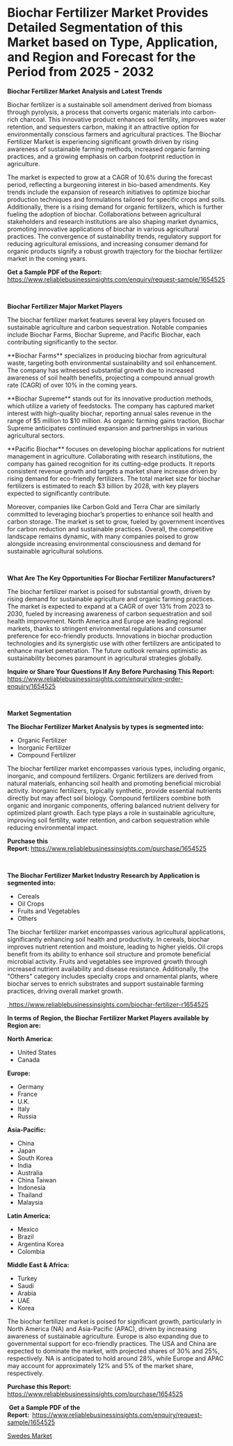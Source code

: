 <p><h1>Biochar Fertilizer Market Provides Detailed Segmentation of this Market based on Type, Application, and Region and Forecast for the Period from 2025 - 2032</h1></p><p><strong>Biochar Fertilizer Market Analysis and Latest Trends</strong></p>
<p><p>Biochar fertilizer is a sustainable soil amendment derived from biomass through pyrolysis, a process that converts organic materials into carbon-rich charcoal. This innovative product enhances soil fertility, improves water retention, and sequesters carbon, making it an attractive option for environmentally conscious farmers and agricultural practices. The Biochar Fertilizer Market is experiencing significant growth driven by rising awareness of sustainable farming methods, increased organic farming practices, and a growing emphasis on carbon footprint reduction in agriculture.</p><p>The market is expected to grow at a CAGR of 10.6% during the forecast period, reflecting a burgeoning interest in bio-based amendments. Key trends include the expansion of research initiatives to optimize biochar production techniques and formulations tailored for specific crops and soils. Additionally, there is a rising demand for organic fertilizers, which is further fueling the adoption of biochar. Collaborations between agricultural stakeholders and research institutions are also shaping market dynamics, promoting innovative applications of biochar in various agricultural practices. The convergence of sustainability trends, regulatory support for reducing agricultural emissions, and increasing consumer demand for organic products signify a robust growth trajectory for the biochar fertilizer market in the coming years.</p></p>
<p><strong>Get a Sample PDF of the Report:&nbsp;</strong> <a href="https://www.reliablebusinessinsights.com/enquiry/request-sample/1654525?utm_campaign=2534&utm_medium=2&utm_source=Github&utm_content=ia&utm_term=30032025&utm_id=biochar-fertilizer">https://www.reliablebusinessinsights.com/enquiry/request-sample/1654525</a></p>
<p>&nbsp;</p>
<p><strong>Biochar Fertilizer Major Market Players</strong></p>
<p><p>The biochar fertilizer market features several key players focused on sustainable agriculture and carbon sequestration. Notable companies include Biochar Farms, Biochar Supreme, and Pacific Biochar, each contributing significantly to the sector.</p><p>**Biochar Farms** specializes in producing biochar from agricultural waste, targeting both environmental sustainability and soil enhancement. The company has witnessed substantial growth due to increased awareness of soil health benefits, projecting a compound annual growth rate (CAGR) of over 10% in the coming years. </p><p>**Biochar Supreme** stands out for its innovative production methods, which utilize a variety of feedstocks. The company has captured market interest with high-quality biochar, reporting annual sales revenue in the range of $5 million to $10 million. As organic farming gains traction, Biochar Supreme anticipates continued expansion and partnerships in various agricultural sectors.</p><p>**Pacific Biochar** focuses on developing biochar applications for nutrient management in agriculture. Collaborating with research institutions, the company has gained recognition for its cutting-edge products. It reports consistent revenue growth and targets a market share increase driven by rising demand for eco-friendly fertilizers. The total market size for biochar fertilizers is estimated to reach $3 billion by 2028, with key players expected to significantly contribute.</p><p>Moreover, companies like Carbon Gold and Terra Char are similarly committed to leveraging biochar’s properties to enhance soil health and carbon storage. The market is set to grow, fueled by government incentives for carbon reduction and sustainable practices. Overall, the competitive landscape remains dynamic, with many companies poised to grow alongside increasing environmental consciousness and demand for sustainable agricultural solutions.</p></p>
<p>&nbsp;</p>
<p><strong>What Are The Key Opportunities For Biochar Fertilizer Manufacturers?</strong></p>
<p><p>The biochar fertilizer market is poised for substantial growth, driven by rising demand for sustainable agriculture and organic farming practices. The market is expected to expand at a CAGR of over 13% from 2023 to 2030, fueled by increasing awareness of carbon sequestration and soil health improvement. North America and Europe are leading regional markets, thanks to stringent environmental regulations and consumer preference for eco-friendly products. Innovations in biochar production technologies and its synergistic use with other fertilizers are anticipated to enhance market penetration. The future outlook remains optimistic as sustainability becomes paramount in agricultural strategies globally.</p></p>
<p><strong>Inquire or Share Your Questions If Any Before Purchasing This Report:</strong> <a href="https://www.reliablebusinessinsights.com/enquiry/pre-order-enquiry/1654525?utm_campaign=2534&utm_medium=2&utm_source=Github&utm_content=ia&utm_term=30032025&utm_id=biochar-fertilizer">https://www.reliablebusinessinsights.com/enquiry/pre-order-enquiry/1654525</a></p>
<p>&nbsp;</p>
<p><strong>Market Segmentation</strong></p>
<p><strong>The Biochar Fertilizer Market Analysis by types is segmented into:</strong></p>
<p><ul><li>Organic Fertilizer</li><li>Inorganic Fertilizer</li><li>Compound Fertilizer</li></ul></p>
<p><p>The biochar fertilizer market encompasses various types, including organic, inorganic, and compound fertilizers. Organic fertilizers are derived from natural materials, enhancing soil health and promoting beneficial microbial activity. Inorganic fertilizers, typically synthetic, provide essential nutrients directly but may affect soil biology. Compound fertilizers combine both organic and inorganic components, offering balanced nutrient delivery for optimized plant growth. Each type plays a role in sustainable agriculture, improving soil fertility, water retention, and carbon sequestration while reducing environmental impact.</p></p>
<p><strong>Purchase this Report:&nbsp;</strong><a href="https://www.reliablebusinessinsights.com/purchase/1654525?utm_campaign=2534&utm_medium=2&utm_source=Github&utm_content=ia&utm_term=30032025&utm_id=biochar-fertilizer">https://www.reliablebusinessinsights.com/purchase/1654525</a></p>
<p>&nbsp;</p>
<p><strong>The Biochar Fertilizer Market Industry Research by Application is segmented into:</strong></p>
<p><ul><li>Cereals</li><li>Oil Crops</li><li>Fruits and Vegetables</li><li>Others</li></ul></p>
<p><p>The biochar fertilizer market encompasses various agricultural applications, significantly enhancing soil health and productivity. In cereals, biochar improves nutrient retention and moisture, leading to higher yields. Oil crops benefit from its ability to enhance soil structure and promote beneficial microbial activity. Fruits and vegetables see improved growth through increased nutrient availability and disease resistance. Additionally, the "Others" category includes specialty crops and ornamental plants, where biochar serves to enrich substrates and support sustainable farming practices, driving overall market growth.</p></p>
<p><a href="https://www.reliablebusinessinsights.com/biochar-fertilizer-r1654525?utm_campaign=2534&utm_medium=2&utm_source=Github&utm_content=ia&utm_term=30032025&utm_id=biochar-fertilizer">&nbsp;https://www.reliablebusinessinsights.com/biochar-fertilizer-r1654525</a></p>
<p><strong>In terms of Region, the Biochar Fertilizer Market Players available by Region are:</strong></p>
<p>
    <p> <strong> North America: </strong>
        <ul>
            <li>United States</li>
            <li>Canada</li>
        </ul>
        </p> 
    <p> <strong> Europe: </strong>
        <ul>
            <li>Germany</li>
            <li>France</li>
            <li>U.K.</li>
            <li>Italy</li>
            <li>Russia</li>
        </ul>
        </p> 
    <p> <strong> Asia-Pacific: </strong>
        <ul>
            <li>China</li>
            <li>Japan</li>
            <li>South Korea</li>
            <li>India</li>
            <li>Australia</li>
            <li>China Taiwan</li>
            <li>Indonesia</li>
            <li>Thailand</li>
            <li>Malaysia</li>
        </ul>
        </p> 
    <p> <strong> Latin America: </strong>
        <ul>
            <li>Mexico</li>
            <li>Brazil</li>
            <li>Argentina Korea</li>
            <li>Colombia</li>
        </ul>
        </p> 
    <p> <strong> Middle East & Africa: </strong>
        <ul>
            <li>Turkey</li>
            <li>Saudi</li>
            <li>Arabia</li>
            <li>UAE</li>
            <li>Korea</li>
        </ul>
    </p>
    </p>
<p><p>The biochar fertilizer market is poised for significant growth, particularly in North America (NA) and Asia-Pacific (APAC), driven by increasing awareness of sustainable agriculture. Europe is also expanding due to governmental support for eco-friendly practices. The USA and China are expected to dominate the market, with projected shares of 30% and 25%, respectively. NA is anticipated to hold around 28%, while Europe and APAC may account for approximately 12% and 5% of the market share, respectively.</p></p>
<p><strong>Purchase this Report: </strong><a href="https://www.reliablebusinessinsights.com/purchase/1654525?utm_campaign=2534&utm_medium=2&utm_source=Github&utm_content=ia&utm_term=30032025&utm_id=biochar-fertilizer">https://www.reliablebusinessinsights.com/purchase/1654525</a></p>
<p>&nbsp;<strong>Get a Sample PDF of the Report:&nbsp;&nbsp;</strong><a href="https://www.reliablebusinessinsights.com/enquiry/request-sample/1654525?utm_campaign=2534&utm_medium=2&utm_source=Github&utm_content=ia&utm_term=30032025&utm_id=biochar-fertilizer">https://www.reliablebusinessinsights.com/enquiry/request-sample/1654525</a></p>
<p><strong></strong></p>
<p><p><a href="https://github.com/bolalfredia7777/Market-Research-Report-List-1/blob/main/swedes-market.md?utm_campaign=2534&utm_medium=2&utm_source=Github&utm_content=ia&utm_term=30032025&utm_id=biochar-fertilizer">Swedes Market</a></p></p>